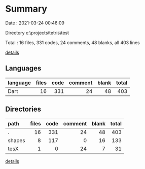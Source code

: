 # Summary

Date : 2021-03-24 00:46:09

Directory c:\projects\tetris\test

Total : 16 files,  331 codes, 24 comments, 48 blanks, all 403 lines

[details](details.md)

## Languages
| language | files | code | comment | blank | total |
| :--- | ---: | ---: | ---: | ---: | ---: |
| Dart | 16 | 331 | 24 | 48 | 403 |

## Directories
| path | files | code | comment | blank | total |
| :--- | ---: | ---: | ---: | ---: | ---: |
| . | 16 | 331 | 24 | 48 | 403 |
| shapes | 8 | 117 | 0 | 16 | 133 |
| tesX | 1 | 0 | 24 | 7 | 31 |

[details](details.md)